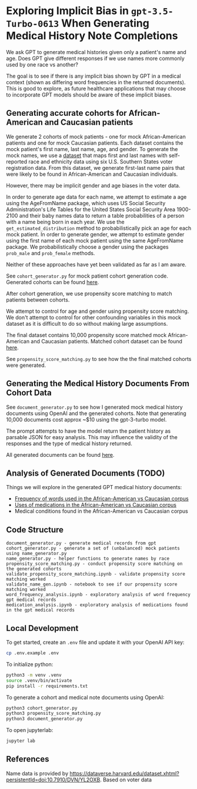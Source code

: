 # Exploring Implicit Bias in `gpt-3.5-Turbo-0613` When Generating Medical History Note Completions

We ask GPT to generate medical histories given only a patient's name and age. Does GPT give different responses if we use names more commonly used by one race vs another?

The goal is to see if there is any implicit bias shown by GPT in a medical context (shown as differing word frequencies in the returned documents). This is good to explore, as future healthcare applications that may choose to incorporate GPT models should be aware of these implicit biases.

## Generating accurate cohorts for African-American and Caucasian patients

We generate 2 cohorts of mock patients - one for mock African-American patients and one for mock Caucasian patients. Each dataset contains the mock patient's first name, last name, age, and gender. To generate the mock names, we use a [dataset](https://dataverse.harvard.edu/dataset.xhtml?persistentId=doi:10.7910/DVN/YL2OXB) that maps first and last names with self-reported race and ethnicity data using six U.S. Southern States voter registration data. From this dataset, we generate first-last name pairs that were likely to be found in African-American and Caucasian individuals.

However, there may be implicit gender and age biases in the voter data.

In order to generate age data for each name, we attempt to estimate a age using the AgeFromName package, which uses US Social Security Administration's Life Tables for the United States Social Security Area 1900-2100 and their baby names data to return a table probabilities of a person with a name being born in each year. We use the `get_estimated_distribution` method to probabilistically pick an age for each mock patient. In order to generate gender, we attempt to estimate gender using the first name of each mock patient using the same AgeFromName package. We probabilistically choose a gender using the packages `prob_male` and `prob_female` methods.

Neither of these approaches have yet been validated as far as I am aware.

See `cohort_generator.py` for mock patient cohort generation code. Generated cohorts can be found [here](/data/interim/cohort/).

After cohort generation, we use propensity score matching to match patients between cohorts.

We attempt to control for age and gender using propensity score matching. We don't attempt to control for other confounding variables in this mock dataset as it is difficult to do so without making large assumptions.

The final dataset contains 10,000 propensity score matched mock African-American and Caucasian patients. Matched cohort dataset can be found [here](/data/processed/cohort/).

See `propensity_score_matching.py` to see how the the final matched cohorts were generated.

## Generating the Medical History Documents From Cohort Data

See `document_generator.py` to see how I generated mock medical history documents using OpenAI and the generated cohorts. Note that generating 10,000 documents cost approx ~$10 using the gpt-3-turbo model.

The prompt attempts to have the model return the patient history as parsable JSON for easy analysis. This may influence the validity of the responses and the type of medical history returned.

All generated documents can be found [here](/data/processed/documents/).

## Analysis of Generated Documents (TODO)

Things we will explore in the generated GPT medical history documents:

- [Frequency of words used in the African-American vs Caucasian corpus](/reports/4_word_frequencies_analysis.html)
- [Uses of medications in the African-American vs Caucasian corpus](/reports/3_medication_analysis.html)
- Medical conditions found in the African-American vs Caucasian corpus

## Code Structure

```
document_generator.py - generate medical records from gpt
cohort_generator.py - generate a set of (unbalanced) mock patients using name_generator.py
name_generator.py - helper functions to generate names by race
propensity_score_matching.py - conduct propensity score matching on the generated cohorts
validate_propensity_score_matching.ipynb - validate propensity score matching worked
validate_name_gen.ipynb - notebook to see if our propensity score matching worked
word_frequency_analysis.ipynb - exploratory analysis of word frequency gpt medical records
medication_analysis.ipynb - exploratory analysis of medications found in the gpt medical records
```

## Local Development

To get started, create an `.env` file and update it with your OpenAI API key:

```bash
cp .env.example .env
```

To initialize python:

```bash
python3 -m venv .venv
source .venv/bin/activate
pip install -r requirements.txt
```

To generate a cohort and medical note documents using OpenAI:

```bash
python3 cohort_generator.py
python3 propensity_score_matching.py
python3 document_generator.py
```

To open jupyterlab:

```bash
jupyter lab
```

## References

Name data is provided by https://dataverse.harvard.edu/dataset.xhtml?persistentId=doi:10.7910/DVN/YL2OXB. Based on voter data
